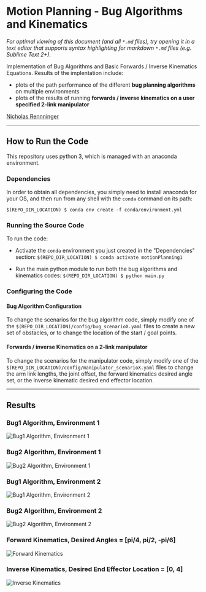 # Motion Planning - Bug Algorithms and Kinematics
*For optimal viewing of this document (and all `*.md` files), try opening it in a text editor that supports syntax highlighting for markdown `*.md` files (e.g. Sublime Text 2+).*

Implementation of Bug Algorithms and Basic Forwards / Inverse Kinematics Equations. Results of the implentation include:

* plots of the path performance of the different **bug planning algorithms** on multiple environments
* plots of the results of running **forwards / inverse kinematics on a user specified 2-link manipulator**

[Nicholas Rennninger](https://github.com/nicholasRenninger)

---

## How to Run the Code

This repository uses python 3, which is managed with an anaconda environment.

### Dependencies
In order to obtain all dependencies, you simply need to install anaconda for your OS, and then run from any shell with the `conda` command on its path:

`$(REPO_DIR_LOCATION) $ conda env create -f conda/environment.yml`


### Running the Source Code

To run the code:

* Activate the `conda` environment you just created in the "Dependencies" section:
`$(REPO_DIR_LOCATION) $ conda activate motionPlanning1`

* Run the main python module to run both the bug algorithms and kinematics codes:
`$(REPO_DIR_LOCATION) $ python main.py`


### Configuring the Code

#### Bug Algorithm Configuration
To change the scenarios for the bug algorithm code, simply modify one of the `$(REPO_DIR_LOCATION)/config/bug_scenarioX.yaml` files to create a new set of obstacles, or to change the location of the start / goal points.

#### Forwards / inverse Kinematics on a 2-link manipulator
To change the scenarios for the manipulator code, simply modify one of the `$(REPO_DIR_LOCATION)/config/manipulator_scenarioX.yaml` files to change the arm link lengths, the joint offset, the forward kinematics desired angle set, or the inverse kinematic desired end effector location.

---

## Results


### Bug1 Algorithm, Environment 1
<img src="https://github.com/nicholasRenninger/bugAlgorithms_and_kinematics/blob/master/figures/bug_scenario1-bug1.png" alt="Bug1 Algorithm, Environment 1"/>

### Bug2 Algorithm, Environment 1
<img src="https://github.com/nicholasRenninger/bugAlgorithms_and_kinematics/blob/master/figures/bug_scenario1-bug2.png" alt="Bug2 Algorithm, Environment 1"/>

### Bug1 Algorithm, Environment 2
<img src="https://github.com/nicholasRenninger/bugAlgorithms_and_kinematics/blob/master/figures/bug_scenario2-bug1.png" alt="Bug1 Algorithm, Environment 2"/>

### Bug2 Algorithm, Environment 2
<img src="https://github.com/nicholasRenninger/bugAlgorithms_and_kinematics/blob/master/figures/bug_scenario2-bug2.png" alt="Bug2 Algorithm, Environment 2"/>

### Forward Kinematics, Desired Angles = [pi/4, pi/2, -pi/6]
<img src="https://github.com/nicholasRenninger/bugAlgorithms_and_kinematics/blob/master/figures/manipulator_scenario1-forward_kin_0.785_1.57_-0.524.png" alt="Forward Kinematics"/>

### Inverse Kinematics, Desired End Effector Location = [0, 4]
<img src="https://github.com/nicholasRenninger/bugAlgorithms_and_kinematics/blob/master/figures/manipulator_scenario1-inverse_kin_0_4.png" alt="Inverse Kinematics"/>
